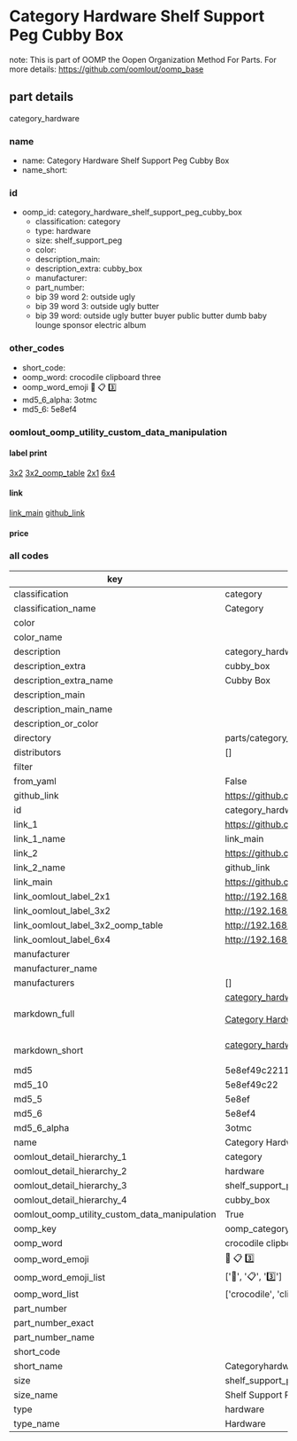 # Category Hardware Shelf Support Peg Cubby Box  

note: This is part of OOMP the Oopen Organization Method For Parts. For more details: https://github.com/oomlout/oomp_base

##  part details



category_hardware

### name
* name: Category Hardware Shelf Support Peg Cubby Box
* name_short: 
### id
* oomp_id: category_hardware_shelf_support_peg_cubby_box
  * classification: category
  * type: hardware
  * size: shelf_support_peg
  * color: 
  * description_main: 
  * description_extra: cubby_box
  * manufacturer: 
  * part_number: 
  * bip 39 word 2: outside ugly
  * bip 39 word 3: outside ugly butter
  * bip 39 word: outside ugly butter buyer public butter dumb baby lounge sponsor electric album

### other_codes
* short_code: 
* oomp_word: crocodile clipboard three
* oomp_word_emoji :crocodile: :clipboard: :three:
* md5_6_alpha: 3otmc
* md5_6: 5e8ef4






### oomlout_oomp_utility_custom_data_manipulation
#### label print
[3x2](http://192.168.1.245:1112/?label=oomp%203otmc)
[3x2_oomp_table](http://192.168.1.107:1112/?label=oomp%203otmc)
[2x1](http://192.168.1.242:1112/?label=oomp%203otmc)
[6x4](http://192.168.1.55:1112/?label=oomp%203otmc)    

#### link

[link_main](https://github.com/oomlout/oomlout_oomp_current_version_messy/tree/main/parts/category_hardware_shelf_support_peg_cubby_box) [github_link](https://github.com/oomlout/oomlout_oomp_part_src/tree/main/parts/category_hardware_shelf_support_peg_cubby_box)                             

#### price







### all codes 
| key | value |  
| --- | --- |  
| classification | category |  
| classification_name | Category |  
| color |  |  
| color_name |  |  
| description | category_hardware |  
| description_extra | cubby_box |  
| description_extra_name | Cubby Box |  
| description_main |  |  
| description_main_name |  |  
| description_or_color |   |  
| directory | parts/category_hardware_shelf_support_peg_cubby_box |  
| distributors | [] |  
| filter |  |  
| from_yaml | False |  
| github_link | https://github.com/oomlout/oomlout_oomp_part_src/tree/main/parts/category_hardware_shelf_support_peg_cubby_box |  
| id | category_hardware_shelf_support_peg_cubby_box |  
| link_1 | https://github.com/oomlout/oomlout_oomp_current_version_messy/tree/main/parts/category_hardware_shelf_support_peg_cubby_box |  
| link_1_name | link_main |  
| link_2 | https://github.com/oomlout/oomlout_oomp_part_src/tree/main/parts/category_hardware_shelf_support_peg_cubby_box |  
| link_2_name | github_link |  
| link_main | https://github.com/oomlout/oomlout_oomp_current_version_messy/tree/main/parts/category_hardware_shelf_support_peg_cubby_box |  
| link_oomlout_label_2x1 | http://192.168.1.242:1112/?label=oomp%203otmc |  
| link_oomlout_label_3x2 | http://192.168.1.245:1112/?label=oomp%203otmc |  
| link_oomlout_label_3x2_oomp_table | http://192.168.1.107:1112/?label=oomp%203otmc |  
| link_oomlout_label_6x4 | http://192.168.1.55:1112/?label=oomp%203otmc |  
| manufacturer |  |  
| manufacturer_name |  |  
| manufacturers | [] |  
| markdown_full | [category_hardware_shelf_support_peg_cubby_box](https://github.com/oomlout/oomlout_oomp_current_version_messy/tree/main/parts/category_hardware_shelf_support_peg_cubby_box)<br>[](https://github.com/oomlout/oomlout_oomp_current_version_messy/tree/main/parts/category_hardware_shelf_support_peg_cubby_box)<br>[Category Hardware Shelf Support Peg Cubby Box](https://github.com/oomlout/oomlout_oomp_current_version_messy/tree/main/parts/category_hardware_shelf_support_peg_cubby_box)<br><br> |  
| markdown_short | [category_hardware_shelf_support_peg_cubby_box](https://github.com/oomlout/oomlout_oomp_current_version_messy/tree/main/parts/category_hardware_shelf_support_peg_cubby_box)<br><br> |  
| md5 | 5e8ef49c2211087c7d5681f63ebb04ec |  
| md5_10 | 5e8ef49c22 |  
| md5_5 | 5e8ef |  
| md5_6 | 5e8ef4 |  
| md5_6_alpha | 3otmc |  
| name | Category Hardware Shelf Support Peg Cubby Box |  
| oomlout_detail_hierarchy_1 | category |  
| oomlout_detail_hierarchy_2 | hardware |  
| oomlout_detail_hierarchy_3 | shelf_support_peg |  
| oomlout_detail_hierarchy_4 | cubby_box |  
| oomlout_oomp_utility_custom_data_manipulation | True |  
| oomp_key | oomp_category_hardware_shelf_support_peg_cubby_box |  
| oomp_word | crocodile clipboard three |  
| oomp_word_emoji | :crocodile: :clipboard: :three: |  
| oomp_word_emoji_list | [':crocodile:', ':clipboard:', ':three:'] |  
| oomp_word_list | ['crocodile', 'clipboard', 'three'] |  
| part_number |  |  
| part_number_exact |  |  
| part_number_name |  |  
| short_code |  |  
| short_name | Categoryhardware |  
| size | shelf_support_peg |  
| size_name | Shelf Support Peg |  
| type | hardware |  
| type_name | Hardware |  
